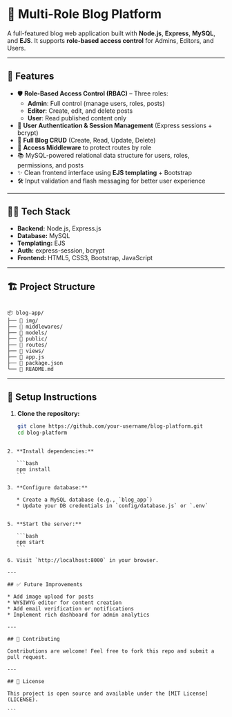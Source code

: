# 📝 Multi-Role Blog Platform

A full-featured blog web application built with **Node.js**, **Express**, **MySQL**, and **EJS**. It supports **role-based access control** for Admins, Editors, and Users.

---

## 🚀 Features

- 🛡️ **Role-Based Access Control (RBAC)** – Three roles:
  - **Admin**: Full control (manage users, roles, posts)
  - **Editor**: Create, edit, and delete posts
  - **User**: Read published content only
- 🔐 **User Authentication & Session Management** (Express sessions + bcrypt)
- 📄 **Full Blog CRUD** (Create, Read, Update, Delete)
- 🎯 **Access Middleware** to protect routes by role
- 📚 MySQL-powered relational data structure for users, roles, permissions, and posts
- ✨ Clean frontend interface using **EJS templating** + Bootstrap
- 🛠️ Input validation and flash messaging for better user experience

---

## 🧑‍💻 Tech Stack

- **Backend:** Node.js, Express.js
- **Database:** MySQL
- **Templating:** EJS
- **Auth:** express-session, bcrypt
- **Frontend:** HTML5, CSS3, Bootstrap, JavaScript

---

## 🏗️ Project Structure

```

📦 blog-app/
├── 📁 img/
├── 📁 middlewares/
├── 📁 models/
├── 📁 public/
├── 📁 routes/
├── 📁 views/
├── 📄 app.js
├── 📄 package.json
└── 📄 README.md

````

---

## 🔧 Setup Instructions

1. **Clone the repository:**
   ```bash
   git clone https://github.com/your-username/blog-platform.git
   cd blog-platform
````

2. **Install dependencies:**

   ```bash
   npm install
   ```

3. **Configure database:**

   * Create a MySQL database (e.g., `blog_app`)
   * Update your DB credentials in `config/database.js` or `.env`


5. **Start the server:**

   ```bash
   npm start
   ```

6. Visit `http://localhost:8000` in your browser.

---

## ✅ Future Improvements

* Add image upload for posts
* WYSIWYG editor for content creation
* Add email verification or notifications
* Implement rich dashboard for admin analytics

---

## 🤝 Contributing

Contributions are welcome! Feel free to fork this repo and submit a pull request.

---

## 📄 License

This project is open source and available under the [MIT License](LICENSE).

```

